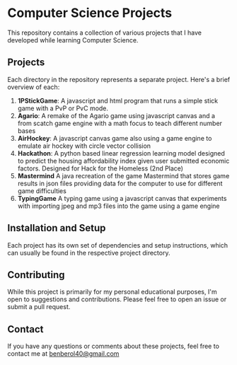 # Computer Science Projects

This repository contains a collection of various projects that I have developed while learning Computer Science.

## Projects

Each directory in the repository represents a separate project. Here's a brief overview of each:

1. **1PStickGame**: A javascript and html program that runs a simple stick game with a PvP or PvC mode.
2. **Agario**: A remake of the Agario game using javascript canvas and a from scatch game engine with a math focus to teach different number bases
3. **AirHockey**: A javascript canvas game also using a game engine to emulate air hockey with circle vector collision
4. **Hackathon**: A python based linear regression learning model designed to predict the housing affordability index given user submitted economic factors. Designed for Hack for the Homeless (2nd Place)
5. **Mastermind** A java recreation of the game Mastermind that stores game results in json files providing data for the computer to use for different game difficulties
6. **TypingGame** A typing game using a javascript canvas that experiments with importing jpeg and mp3 files into the game using a game engine


## Installation and Setup

Each project has its own set of dependencies and setup instructions, which can usually be found in the respective project directory.

## Contributing

While this project is primarily for my personal educational purposes, I'm open to suggestions and contributions. Please feel free to open an issue or submit a pull request.

## Contact

If you have any questions or comments about these projects, feel free to contact me at [benberol40@gmail.com](mailto:benberol40@gmail.com)